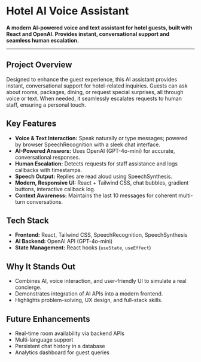 # Hotel AI Voice Assistant

**A modern AI-powered voice and text assistant for hotel guests, built with React and OpenAI. Provides instant, conversational support and seamless human escalation.**

---

## Project Overview

Designed to enhance the guest experience, this AI assistant provides instant, conversational support for hotel-related inquiries. Guests can ask about rooms, packages, dining, or request special surprises, all through voice or text. When needed, it seamlessly escalates requests to human staff, ensuring a personal touch.

## Key Features

- **Voice & Text Interaction:** Speak naturally or type messages; powered by browser SpeechRecognition with a sleek chat interface.  
- **AI-Powered Answers:** Uses OpenAI (GPT-4o-mini) for accurate, conversational responses.  
- **Human Escalation:** Detects requests for staff assistance and logs callbacks with timestamps.  
- **Speech Output:** Replies are read aloud using SpeechSynthesis.  
- **Modern, Responsive UI:** React + Tailwind CSS, chat bubbles, gradient buttons, interactive callback log.  
- **Context Awareness:** Maintains the last 10 messages for coherent multi-turn conversations.

## Tech Stack

- **Frontend:** React, Tailwind CSS, SpeechRecognition, SpeechSynthesis  
- **AI Backend:** OpenAI API (GPT-4o-mini)  
- **State Management:** React hooks (`useState`, `useEffect`)

## Why It Stands Out

- Combines AI, voice interaction, and user-friendly UI to simulate a real concierge.  
- Demonstrates integration of AI APIs into a modern frontend.  
- Highlights problem-solving, UX design, and full-stack skills.

## Future Enhancements

- Real-time room availability via backend APIs  
- Multi-language support  
- Persistent chat history in a database  
- Analytics dashboard for guest queries
